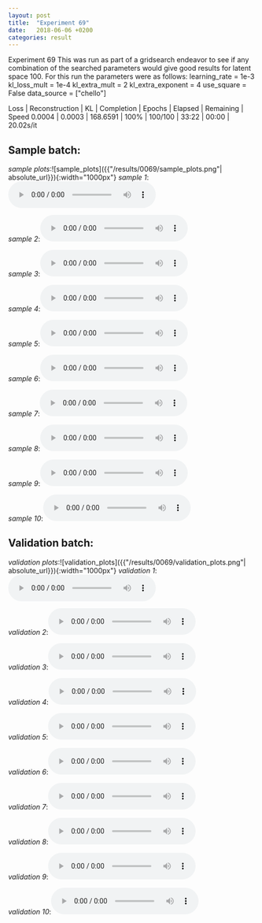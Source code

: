 ```yaml
---
layout: post
title:  "Experiment 69"
date:   2018-06-06 +0200
categories: result
---
```

Experiment 69
This was run as part of a gridsearch endeavor to see if any combination of the searched parameters would give good results for latent space 100.
For this run the parameters were as follows:
learning_rate = 1e-3
kl_loss_mult = 1e-4
kl_extra_mult = 2
kl_extra_exponent = 4
use_square = False
data_source = ["chello"]

Loss | Reconstruction | KL | Completion | Epochs | Elapsed | Remaining | Speed
0.0004 | 0.0003 | 168.6591 | 100% | 100/100 | 33:22 | 00:00 | 20.02s/it



## **Sample batch**:
_sample plots_:![sample_plots]({{"/results/0069/sample_plots.png"| absolute_url}}){:width="1000px"}
_sample 1_:<audio src="/ResultsOverview/results/0069/sample_1.wav" controls preload></audio>

_sample 2_:<audio src="/ResultsOverview/results/0069/sample_2.wav" controls preload></audio>

_sample 3_:<audio src="/ResultsOverview/results/0069/sample_3.wav" controls preload></audio>

_sample 4_:<audio src="/ResultsOverview/results/0069/sample_4.wav" controls preload></audio>

_sample 5_:<audio src="/ResultsOverview/results/0069/sample_5.wav" controls preload></audio>

_sample 6_:<audio src="/ResultsOverview/results/0069/sample_6.wav" controls preload></audio>

_sample 7_:<audio src="/ResultsOverview/results/0069/sample_7.wav" controls preload></audio>

_sample 8_:<audio src="/ResultsOverview/results/0069/sample_8.wav" controls preload></audio>

_sample 9_:<audio src="/ResultsOverview/results/0069/sample_9.wav" controls preload></audio>

_sample 10_:<audio src="/ResultsOverview/results/0069/sample_10.wav" controls preload></audio>

## **Validation batch**:
_validation plots_:![validation_plots]({{"/results/0069/validation_plots.png"| absolute_url}}){:width="1000px"}
_validation 1_:<audio src="/ResultsOverview/results/0069/validation_1.wav" controls preload></audio>

_validation 2_:<audio src="/ResultsOverview/results/0069/validation_2.wav" controls preload></audio>

_validation 3_:<audio src="/ResultsOverview/results/0069/validation_3.wav" controls preload></audio>

_validation 4_:<audio src="/ResultsOverview/results/0069/validation_4.wav" controls preload></audio>

_validation 5_:<audio src="/ResultsOverview/results/0069/validation_5.wav" controls preload></audio>

_validation 6_:<audio src="/ResultsOverview/results/0069/validation_6.wav" controls preload></audio>

_validation 7_:<audio src="/ResultsOverview/results/0069/validation_7.wav" controls preload></audio>

_validation 8_:<audio src="/ResultsOverview/results/0069/validation_8.wav" controls preload></audio>

_validation 9_:<audio src="/ResultsOverview/results/0069/validation_9.wav" controls preload></audio>

_validation 10_:<audio src="/ResultsOverview/results/0069/validation_10.wav" controls preload></audio>

